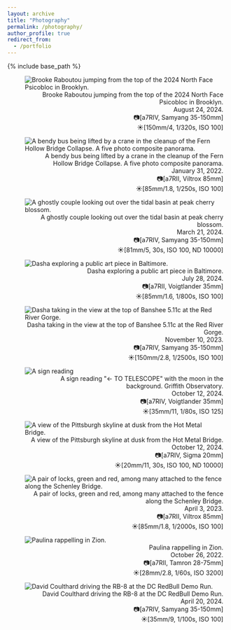```yaml
---
layout: archive
title: "Photography"
permalink: /photography/
author_profile: true
redirect_from:
  - /portfolio
---
```


{% include base_path %}

<figure class="align-center" style="width:90%">
  <img src="{{ site.url }}{{ site.baseurl }}/images/photography/brooke_psicobloc.jpg" alt="Brooke Raboutou jumping from the top of the 2024 North Face Psicobloc in Brooklyn.">
  <figcaption style="text-align:right">Brooke Raboutou jumping from the top of the 2024 North Face Psicobloc in Brooklyn.<br/>
  August 24, 2024.<br/>
  📷[a7RIV, Samyang 35-150mm]<br/>
  ☀️[150mm/4, 1/320s, ISO 100]</figcaption>
</figure>

<figure class="align-center" style="width:90%">
  <img src="{{ site.url }}{{ site.baseurl }}/images/photography/bus_lift_pano.jpg" alt="A bendy bus being lifted by a crane in the cleanup of the Fern Hollow Bridge Collapse. A five photo composite panorama.">
  <figcaption style="text-align:right">A bendy bus being lifted by a crane in the cleanup of the Fern Hollow Bridge Collapse. A five photo composite panorama.<br/>
  January 31, 2022.<br/>
  📷[a7RII, Viltrox 85mm]<br/>
  ☀️[85mm/1.8, 1/250s, ISO 100]</figcaption>
</figure>

<figure class="align-center" style="width:90%">
  <img src="{{ site.url }}{{ site.baseurl }}/images/photography/cherry_blossoms_long_exposure.jpg" alt="A ghostly couple looking out over the tidal basin at peak cherry blossom.">
  <figcaption style="text-align:right">A ghostly couple looking out over the tidal basin at peak cherry blossom.<br/>
  March 21, 2024.<br/>
  📷[a7RIV, Samyang 35-150mm]<br/>
  ☀️[81mm/5, 30s, ISO 100, ND 10000]</figcaption>
</figure>

<figure class="align-center" style="width:90%">
  <img src="{{ site.url }}{{ site.baseurl }}/images/photography/dasha_baltimore.jpg" alt="Dasha exploring a public art piece in Baltimore.">
  <figcaption style="text-align:right">Dasha exploring a public art piece in Baltimore.<br/>
  July 28, 2024.<br/>
  📷[a7RII, Voigtlander 35mm]<br/>
  ☀️[85mm/1.6, 1/800s, ISO 100]</figcaption>
</figure>

<figure class="align-center" style="width:90%">
  <img src="{{ site.url }}{{ site.baseurl }}/images/photography/dasha_banshee.jpg" alt="Dasha taking in the view at the top of Banshee 5.11c at the Red River Gorge.">
  <figcaption style="text-align:right">Dasha taking in the view at the top of Banshee 5.11c at the Red River Gorge.<br/>
  November 10, 2023.<br/>
  📷[a7RIV, Samyang 35-150mm]<br/>
  ☀️[150mm/2.8, 1/2500s, ISO 100]</figcaption>
</figure>

<figure class="align-center" style="width:90%">
  <img src="{{ site.url }}{{ site.baseurl }}/images/photography/griffith_to_telescope.jpg" alt="A sign reading "<- TO TELESCOPE" with the moon in the background. Griffith Observatory.">
  <figcaption style="text-align:right">A sign reading "<- TO TELESCOPE" with the moon in the background. Griffith Observatory.<br/>
  October 12, 2024.<br/>
  📷[a7RIV, Voigtlander 35mm]<br/>
  ☀️[35mm/11, 1/80s, ISO 125]</figcaption>
</figure>

<figure class="align-center" style="width:90%">
  <img src="{{ site.url }}{{ site.baseurl }}/images/photography/hot_metal_bridge.jpg" alt="A view of the Pittsburgh skyline at dusk from the Hot Metal Bridge.">
  <figcaption style="text-align:right">A view of the Pittsburgh skyline at dusk from the Hot Metal Bridge.<br/>
  October 12, 2024.<br/>
  📷[a7RIV, Sigma 20mm]<br/>
  ☀️[20mm/11, 30s, ISO 100, ND 10000]</figcaption>
</figure>

<figure class="align-center" style="width:90%">
  <img src="{{ site.url }}{{ site.baseurl }}/images/photography/locks_schenley_bridge.jpg" alt="A pair of locks, green and red, among many attached to the fence along the Schenley Bridge.">
  <figcaption style="text-align:right">A pair of locks, green and red, among many attached to the fence along the Schenley Bridge.<br/>
  April 3, 2023.<br/>
  📷[a7RII, Viltrox 85mm]<br/>
  ☀️[85mm/1.8, 1/2000s, ISO 100]</figcaption>
</figure>

<figure class="align-center" style="width:90%">
  <img src="{{ site.url }}{{ site.baseurl }}/images/photography/paulina_zion.jpg" alt="Paulina rappelling in Zion.">
  <figcaption style="text-align:right">Paulina rappelling in Zion.<br/>
  October 26, 2022.<br/>
  📷[a7RII, Tamron 28-75mm]<br/>
  ☀️[28mm/2.8, 1/60s, ISO 3200]</figcaption>
</figure>

<figure class="align-center" style="width:90%">
  <img src="{{ site.url }}{{ site.baseurl }}/images/photography/redbull_coulthard.jpg" alt="David Coulthard driving the RB-8 at the DC RedBull Demo Run.">
  <figcaption style="text-align:right">David Coulthard driving the RB-8 at the DC RedBull Demo Run.<br/>
  April 20, 2024.<br/>
  📷[a7RIV, Samyang 35-150mm]<br/>
  ☀️[35mm/9, 1/100s, ISO 100]</figcaption>
</figure>
